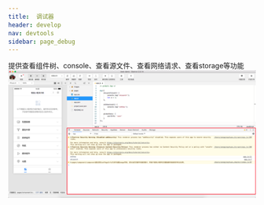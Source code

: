 ```yaml
---
title:  调试器
header: develop
nav: devtools
sidebar: page_debug
---
```



提供查看组件树、console、查看源文件、查看网络请求、查看storage等功能
![图片](../../../img/tool/debugger.png)